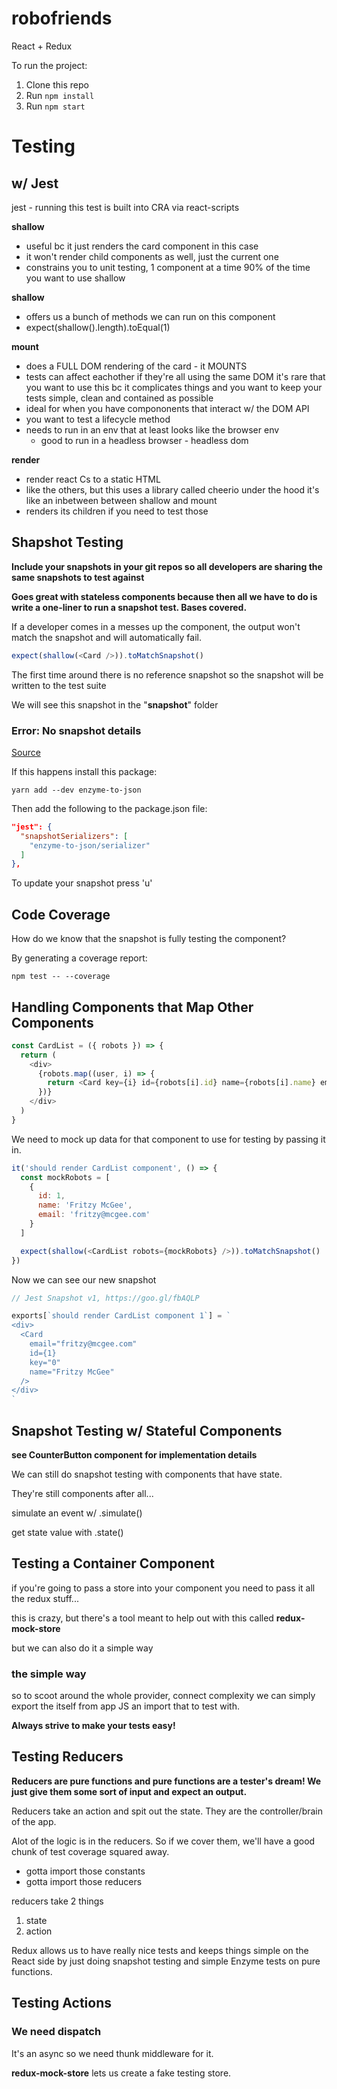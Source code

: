 # robofriends

React + Redux

To run the project:

1. Clone this repo
2. Run `npm install`
3. Run `npm start`

# Testing

## w/ Jest

jest - running this test is built into CRA via react-scripts

**shallow**

- useful bc it just renders the card component in this case
- it won't render child components as well, just the current one
- constrains you to unit testing, 1 component at a time 90% of the time you want to use shallow

**shallow**

- offers us a bunch of methods we can run on this component
- expect(shallow(<Card />).length).toEqual(1)

**mount**

- does a FULL DOM rendering of the card - it MOUNTS
- tests can affect eachother if they're all using the same DOM
  it's rare that you want to use this bc it complicates things and you want to keep your tests simple, clean and contained as possible
- ideal for when you have compononents that interact w/ the DOM API
- you want to test a lifecycle method
- needs to run in an env that at least looks like the browser env
  - good to run in a headless browser - headless dom

**render**

- render react Cs to a static HTML
- like the others, but this uses a library called cheerio under the hood
  it's like an inbetween between shallow and mount
- renders its children if you need to test those

## Shapshot Testing

**Include your snapshots in your git repos so all developers are sharing the same snapshots to test against**

**Goes great with stateless components because then all we have to do is write a one-liner to run a snapshot test. Bases covered.**

If a developer comes in a messes up the component, the output won't match the snapshot and will automatically fail.

```js
expect(shallow(<Card />)).toMatchSnapshot()
```

The first time around there is no reference snapshot so the snapshot will be written to the test suite

We will see this snapshot in the "**snapshot**" folder

### Error: No snapshot details

[Source](https://backbencher.dev/blog/empty-shallowwrapper-snapshot-jest-enzyme)

If this happens install this package:

```terminal
yarn add --dev enzyme-to-json
```

Then add the following to the package.json file:

```json
"jest": {
  "snapshotSerializers": [
    "enzyme-to-json/serializer"
  ]
},
```

To update your snapshot press 'u'

## Code Coverage

How do we know that the snapshot is fully testing the component?

By generating a coverage report:

```terminal
npm test -- --coverage
```

## Handling Components that Map Other Components

```js
const CardList = ({ robots }) => {
  return (
    <div>
      {robots.map((user, i) => {
        return <Card key={i} id={robots[i].id} name={robots[i].name} email={robots[i].email} />
      })}
    </div>
  )
}
```

We need to mock up data for that component to use for testing by passing it in.

```js
it('should render CardList component', () => {
  const mockRobots = [
    {
      id: 1,
      name: 'Fritzy McGee',
      email: 'fritzy@mcgee.com'
    }
  ]

  expect(shallow(<CardList robots={mockRobots} />)).toMatchSnapshot()
})
```

Now we can see our new snapshot

```js
// Jest Snapshot v1, https://goo.gl/fbAQLP

exports[`should render CardList component 1`] = `
<div>
  <Card
    email="fritzy@mcgee.com"
    id={1}
    key="0"
    name="Fritzy McGee"
  />
</div>
`
```

## Snapshot Testing w/ Stateful Components

**see CounterButton component for implementation details**

We can still do snapshot testing with components that have state.

They're still components after all...

simulate an event w/ .simulate()

get state value with .state()

## Testing a Container Component

if you're going to pass a store into your component you need to pass it all the redux stuff...

this is crazy, but there's a tool meant to help out with this called **redux-mock-store**

but we can also do it a simple way

### the simple way

so to scoot around the whole provider, connect complexity we can simply export the <App> itself from app JS an import that to test with.

**Always strive to make your tests easy!**

## Testing Reducers

**Reducers are pure functions and pure functions are a tester's dream! We just give them some sort of input and expect an output.**

Reducers take an action and spit out the state. They are the controller/brain of the app.

Alot of the logic is in the reducers. So if we cover them, we'll have a good chunk of test coverage squared away.

- gotta import those constants
- gotta import those reducers

reducers take 2 things

1. state
2. action

Redux allows us to have really nice tests and keeps things simple on the React side by just doing snapshot testing and simple Enzyme tests on pure functions.

## Testing Actions

### We need dispatch

It's an async so we need thunk middleware for it.

**redux-mock-store** lets us create a fake testing store.
